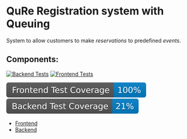# QuRe Registration system with Queuing

System to allow customers to make *reservations* to predefined *events*.

## Components:

[![Backend Tests](https://github.com/JValtteri/qure/actions/workflows/backend-tests.yml/badge.svg)](https://github.com/JValtteri/qure/actions/workflows/backend-tests.yml)
[![Frontend Tests](https://github.com/JValtteri/qure/actions/workflows/frontend-tests.yml/badge.svg)](https://github.com/JValtteri/qure/actions/workflows/frontend-tests.yml)

![Frontend Coverage](https://github.com/JValtteri/qure/blob/badges/.badges/cicd/frontend-coverage-badge.svg)
![Backend Coverage](https://github.com/JValtteri/qure/blob/badges/.badges/cicd/backend-coverage-badge.svg)

- [Frontend](client/README.md)
- [Backend](server/README.md)
